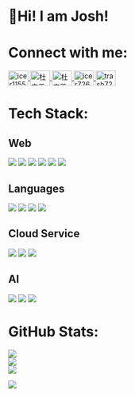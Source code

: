 <!-- Introduction -->
<h1>🥸Hi! I am Josh!</h1>

<!-- Connect with me Section -->
<div class="section">
  <h1>Connect with me:</h1>
  <p align="left">
    <a href="https://twitter.com/icer11552889" target="blank">
      <img align="center" src="https://raw.githubusercontent.com/rahuldkjain/github-profile-readme-generator/master/src/images/icons/Social/twitter.svg" alt="icer11552889" height="30" width="40" />
    </a>
    <a href="https://fb.com/杜宗羲" target="blank">
      <img align="center" src="https://raw.githubusercontent.com/rahuldkjain/github-profile-readme-generator/master/src/images/icons/Social/facebook.svg" alt="杜宗羲" height="30" width="40" />
    </a>
    <a href="https://instagram.com/杜宗羲" target="blank">
      <img align="center" src="https://raw.githubusercontent.com/rahuldkjain/github-profile-readme-generator/master/src/images/icons/Social/instagram.svg" alt="杜宗羲" height="30" width="40" />
    </a>
    <a href="https://www.leetcode.com/icer7260" target="blank">
      <img align="center" src="https://raw.githubusercontent.com/rahuldkjain/github-profile-readme-generator/master/src/images/icons/Social/leet-code.svg" alt="icer7260" height="30" width="40" />
    </a>
    <a href="https://discord.gg/trash7260" target="blank">
      <img align="center" src="https://raw.githubusercontent.com/rahuldkjain/github-profile-readme-generator/master/src/images/icons/Social/discord.svg" alt="trash7260" height="30" width="40" />
    </a>
  </p>
</div>


<!-- Tech Stack Section -->
<div class="section">
  <h1>Tech Stack:</h1>
  <h2>Web</h2>
  <!-- Tech Stack Images -->
  <img src="https://img.shields.io/badge/React-20232A?style=for-the-badge&logo=react&logoColor=61DAFB">
  <img src="https://img.shields.io/badge/tailwindcss-%2338B2AC.svg?style=for-the-badge&logo=tailwind-css&logoColor=white">
  <img src="https://img.shields.io/badge/node.js-6DA55F?style=for-the-badge&logo=node.js&logoColor=white">
  <img src="https://img.shields.io/badge/express.js-%23404d59.svg?style=for-the-badge&logo=express&logoColor=%2361DAFB">
  <img src="https://img.shields.io/badge/GitHub_Actions-2088FF?style=for-the-badge&logo=github-actions&logoColor=white">
  <img src="https://img.shields.io/badge/docker-%230db7ed.svg?style=for-the-badge&logo=docker&logoColor=white">
</div>

<div class="section"> 
  <h2>Languages</h2>
  <!-- Language Images -->
  <img src="https://img.shields.io/badge/c++-%2300599C.svg?style=for-the-badge&logo=c%2B%2B&logoColor=white">
  <img src="https://img.shields.io/badge/python-3670A0?style=for-the-badge&logo=python&logoColor=ffdd54">
  <img src="https://img.shields.io/badge/typescript-%23007ACC.svg?style=for-the-badge&logo=typescript&logoColor=white">
  <img src="https://img.shields.io/badge/javascript-%23323330.svg?style=for-the-badge&logo=javascript&logoColor=%23F7DF1E">
</div>

<div class="section">  
  <h2>Cloud Service</h2>
  <!-- Cloud Service Images -->
  <img src="https://img.shields.io/badge/AWS-%23FF9900.svg?style=for-the-badge&logo=amazon-aws&logoColor=white">
  <img src="https://img.shields.io/badge/firebase-%23039BE5.svg?style=for-the-badge&logo=firebase">
  <img src="https://img.shields.io/badge/vercel-%23000000.svg?style=for-the-badge&logo=vercel&logoColor=white">
</div>

<div class="section">   
  <h2>AI</h2>
  <!-- AI Images -->
  <img src="https://img.shields.io/badge/pandas-%23150458.svg?style=for-the-badge&logo=pandas&logoColor=white">
  <img src="https://img.shields.io/badge/PyTorch-%23EE4C2C.svg?style=for-the-badge&logo=PyTorch&logoColor=white">
  <img src="https://img.shields.io/badge/TensorFlow-%23FF6F00.svg?style=for-the-badge&logo=TensorFlow&logoColor=white">
</div>

<!-- GitHub Stats Section -->
<div class="section">
  <h1>GitHub Stats:</h1>
  <p>
    <img src="https://github-readme-stats.vercel.app/api?username=joshtu0627&theme=dark&hide_border=false&include_all_commits=false&count_private=false"><br/>
    <img src="https://github-readme-streak-stats.herokuapp.com/?user=joshtu0627&theme=dark&hide_border=false"><br/>
    <img src="https://github-readme-stats.vercel.app/api/top-langs/?username=joshtu0627&theme=dark&hide_border=false&include_all_commits=false&count_private=false&layout=compact">
  </p>
</div>

<!-- Visit Count -->
<div>
  <a href="https://visitcount.itsvg.in">
    <img src="https://visitcount.itsvg.in/api?id=joshtu0627&icon=0&color=0">
  </a>
</div>

